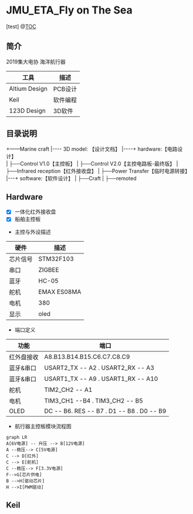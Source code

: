 ﻿# JMU_ETA_Fly on The Sea
[test]
@[TOC](目录：)

## 简介
2019集大电协 海洋航行器

工具     | 描述
-------- | -----
Altium Design|PCB设计
Keil|软件编程
123D Design|3D软件


## 目录说明

+——Marine craft
|---- 3D model: 【设计文档】
|----+ hardware:【电路设计】  
|       ├──Control V1.0【主控板】
|       ├──Control V2.0【主控电路板-最终版】
|       ├──Infrared reception【红外接收盘】
|       ├──Power Transfer【临时电源转接】
|---+ software:【软件设计】
|       ├──Craft
|       ├──remoted


## Hardware
- [x] 一体化红外接收盘
- [x]  船舶主控板
- 主控与外设描述

硬件     | 描述
-------- | -----
芯片信号  |STM32F103
串口  | ZIGBEE
蓝牙  | HC-05
舵机  | EMAX ES08MA
电机|380
显示|oled

- 端口定义

功能     | 端口
-------- | -----
红外盘接收  |A8.B13.B14.B15.C6.C7.C8.C9
蓝牙&串口  | USART2_TX -- A2  . USART2_RX -- A3
蓝牙&串口  | USART1_TX -- A9  . USART1_RX -- A10
舵机  | TIM2_CH2 -- A1
电机|TIM3_CH1 --B4 .   TIM3_CH2 -- B5
OLED|DC -- B6. RES -- B7 . D1 -- B8 . D0 -- B9

- 航行器主控板模块流程图
```mermaid gantt
graph LR
A[6V电源] -- 升压 --> B[12V电源]
A --稳压--> C[5V电源]
C --> D[红外]
C --> E[舵机]
C --稳压--> F[3.3V电源]
F-->G[芯片供电]
B -->H[驱动芯片]
H -->I[PWM驱动]
```



## Keil

